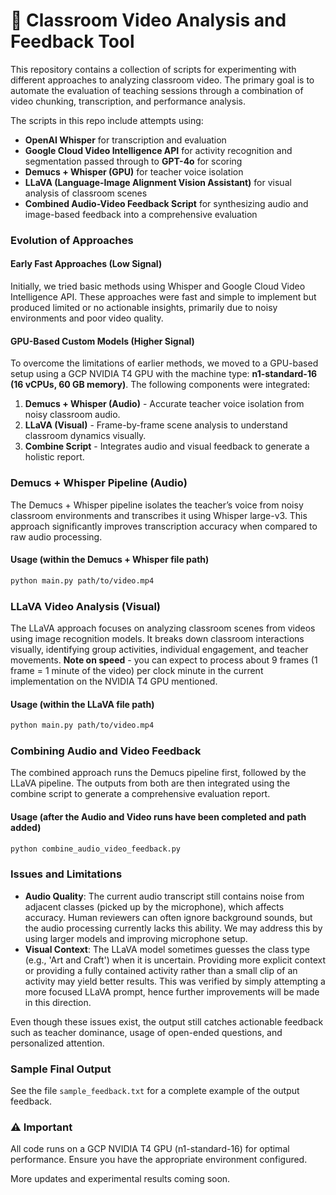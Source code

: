 # 🎥 Classroom Video Analysis and Feedback Tool

This repository contains a collection of scripts for experimenting with different approaches to analyzing classroom video. The primary goal is to automate the evaluation of teaching sessions through a combination of video chunking, transcription, and performance analysis.

The scripts in this repo include attempts using:

- **OpenAI Whisper** for transcription and evaluation
- **Google Cloud Video Intelligence API** for activity recognition and segmentation passed through to **GPT-4o** for scoring
- **Demucs + Whisper (GPU)** for teacher voice isolation
- **LLaVA (Language-Image Alignment Vision Assistant)** for visual analysis of classroom scenes
- **Combined Audio-Video Feedback Script** for synthesizing audio and image-based feedback into a comprehensive evaluation

### Evolution of Approaches

#### Early Fast Approaches (Low Signal)
Initially, we tried basic methods using Whisper and Google Cloud Video Intelligence API. These approaches were fast and simple to implement but produced limited or no actionable insights, primarily due to noisy environments and poor video quality.

#### GPU-Based Custom Models (Higher Signal)
To overcome the limitations of earlier methods, we moved to a GPU-based setup using a GCP NVIDIA T4 GPU with the machine type: **n1-standard-16 (16 vCPUs, 60 GB memory)**. The following components were integrated:

1. **Demucs + Whisper (Audio)** - Accurate teacher voice isolation from noisy classroom audio.
2. **LLaVA (Visual)** - Frame-by-frame scene analysis to understand classroom dynamics visually.
3. **Combine Script** - Integrates audio and visual feedback to generate a holistic report.

### Demucs + Whisper Pipeline (Audio)
The Demucs + Whisper pipeline isolates the teacher’s voice from noisy classroom environments and transcribes it using Whisper large-v3. This approach significantly improves transcription accuracy when compared to raw audio processing.

#### Usage (within the Demucs + Whisper file path)
```bash
python main.py path/to/video.mp4
```

### LLaVA Video Analysis (Visual)
The LLaVA approach focuses on analyzing classroom scenes from videos using image recognition models. It breaks down classroom interactions visually, identifying group activities, individual engagement, and teacher movements.
**Note on speed** - you can expect to process about 9 frames (1 frame = 1 minute of the video) per clock minute in the current implementation on the NVIDIA T4 GPU mentioned. 

#### Usage (within the LLaVA file path)
```bash
python main.py path/to/video.mp4
```

### Combining Audio and Video Feedback
The combined approach runs the Demucs pipeline first, followed by the LLaVA pipeline. The outputs from both are then integrated using the combine script to generate a comprehensive evaluation report.

#### Usage (after the Audio and Video runs have been completed and path added)
```bash
python combine_audio_video_feedback.py
```

### Issues and Limitations
- **Audio Quality**: The current audio transcript still contains noise from adjacent classes (picked up by the microphone), which affects accuracy. Human reviewers can often ignore background sounds, but the audio processing currently lacks this ability. We may address this by using larger models and improving microphone setup.
- **Visual Context**: The LLaVA model sometimes guesses the class type (e.g., 'Art and Craft') when it is uncertain. Providing more explicit context or providing a fully contained activity rather than a small clip of an activity may yield better results. This was verified by simply attempting a more focused LLaVA prompt, hence further improvements will be made in this direction. 

Even though these issues exist, the output still catches actionable feedback such as teacher dominance, usage of open-ended questions, and personalized attention.

### Sample Final Output
See the file `sample_feedback.txt` for a complete example of the output feedback.

### ⚠️ Important
All code runs on a GCP NVIDIA T4 GPU (n1-standard-16) for optimal performance. Ensure you have the appropriate environment configured.

More updates and experimental results coming soon.
